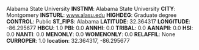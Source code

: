 
Alabama State University
**INSTNM**: Alabama State University 
**CITY**: Montgomery 
**INSTURL**: www.alasu.edu 
**HIGHDEG**: Graduate degree 
**CONTROL**: Public 
**ST_FIPS**: Alabama 
**LATITUDE**: 32.364317 
**LONGITUDE**: -86.295677 
**HBCU**: 1.0 
**PBI**: 0.0 
**ANNHI**: 0.0 
**TRIBAL**: 0.0 
**AANAPII**: 0.0 
**HSI**: 0.0 
**NANTI**: 0.0 
**MENONLY**: 0.0 
**WOMENONLY**: 0.0 
**RELAFFIL**: None 
**CURROPER**: 1.0 
**location**: 32.364317, -86.295677 